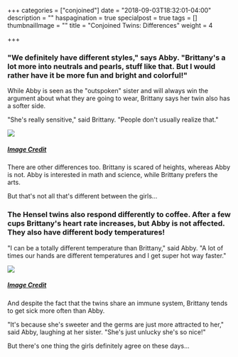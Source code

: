 +++
categories = ["conjoined"]
date = "2018-09-03T18:32:01-04:00"
description = ""
haspagination = true
specialpost = true
tags = []
thumbnailImage = ""
title = "Conjoined Twins: Differences"
weight = 4

+++
### "We definitely have different styles," says Abby. "Brittany's a lot more into neutrals and pearls, stuff like that. But I would rather have it be more fun and bright and colorful!"

While Abby is seen as the "outspoken" sister and will always win the argument about what they are going to wear, Brittany says her twin also has a softer side.

"She's really sensitive," said Brittany. "People don't usually realize that."

[![](http://brainsation.com/wp-content/uploads/2018/07/gg-2-1-1.jpg)](http://brainsation.com/wp-content/uploads/2018/07/gg-2-1-1.jpg)

##### [_Image Credit_](https://diply.com/abby-brittany-conjoined-twins-facts?config=20)

There are other differences too. Brittany is scared of heights, whereas Abby is not. Abby is interested in math and science, while Brittany prefers the arts.

But that's not all that's different between the girls...

### The Hensel twins also respond differently to coffee. After a few cups Brittany's heart rate increases, but Abby is not affected. They also have different body temperatures!

"I can be a totally different temperature than Brittany," said Abby. "A lot of times our hands are different temperatures and I get super hot way faster."

[![](http://brainsation.com/wp-content/uploads/2018/07/j-2-1-1.jpg)](http://brainsation.com/wp-content/uploads/2018/07/j-2-1-1.jpg)

##### [_Image Credit_](https://goo.gl/images/8eZoyo)

And despite the fact that the twins share an immune system, Brittany tends to get sick more often than Abby.

"It's because she's sweeter and the germs are just more attracted to her," said Abby, laughing at her sister. "She's just unlucky she's so nice!"

But there's one thing the girls definitely agree on these days...